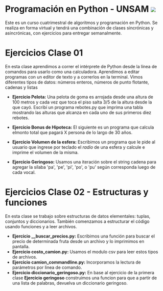 # Programación en Python - UNSAM  <img src="https://img.icons8.com/color/48/000000/python--v2.png"/>

Este es un curso cuatrimestral de algoritmos y programación en Python. Se realiza en forma virtual y tendrá una combinación de clases sincrónicas y asincrónicas, con ejercicios para entregar semanalmente.

# Ejercicios Clase 01

En esta clase aprendimos a correr el intérprete de Python desde la línea de comandos para usarlo como una calculadora. Aprendimos a editar programas con un editor de texto y a correrlos en la terminal. Vimos diferentes tipos de datos: números enteros, números de punto flotante, cadenas y listas

* **Ejercicio Pelota:** Una pelota de goma es arrojada desde una altura de 100 metros y cada vez que toca el piso salta 3/5 de la altura desde la que cayó. Escribí un programa rebotes.py que imprima una tabla mostrando las alturas que alcanza en cada uno de sus primeros diez rebotes.

* **Ejercicio Bonus de Hipoteca:** El siguiente es un programa que calcula elmonto total que pagará X persona de lo largo de 30 años.
*  **Ejercicio Volumen de la esfera:** Escribimos un programa que le pide al usuario que ingrese por teclado el _radio_ de una esfera y calcule e imprime el volumen de la misma.
* **Ejercicio Geringoso:** Usamos una iteración sobre el string cadena para agregar la sílaba 'pa', 'pe', 'pi', 'po', o 'pu' según corresponda luego de cada vocal.


# Ejercicios Clase 02 - Estructuras y funciones

En esta clase se trabajo sobre estructuras de datos elementales: tuplas, conjuntos y diccionarios. También comenzamos a estructurar el código usando funciones y a leer archivos.

* **Ejercicio __buscar_precios.py:** Escribimos una función para buscar el precio de determinada fruta desde un archivo y lo imprimimos en pantalla.
* **Ejercicio __costo_camion.py__:** Usamos el modulo csv para leer estos tipos de archivos.
* **Ejercicio __camion_commandline.py__:** Incorporamos la lectura de parámetros por linea de comando.
* **Ejercicio __diccionario_geringoso.py__:** En base al ejercicio de la primera clase __Ejercicio geringoso__ construimos una funcion para que a partir de una lista de palabras, devuelva un diccionario geringoso.
